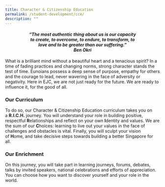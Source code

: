 ```yaml
---
title: Character & Citizenship Education
permalink: /student-development/cce/
description: ""
---
```

<center><h4><em>“The most authentic thing about us is our capacity<br>to create, to overcome, to endure, to transform, to<br>love and to be greater than our suffering.”  <br><b>Ben Okri</b></em></h4></center>

What is a brilliant mind without a beautiful heart and a tenacious spirit? In a time of fading practices and changing norms, strong character stands the test of time. Eunoians possess a deep sense of purpose, empathy for others and the courage to lead, never wavering in the face of adversity or negativity. Here in EJC, we are not just ready for the future. We are ready to influence it, for the good of all.

### Our Curriculum

To do so, our Character & Citizenship Education curriculum takes you on a **R.I.C.H.** journey. You will understand your role in building positive, respectful **R**elationships and reflect on your own **I**dentity and values. We are the sum of our **C**hoices: learning to live out your values in the face of challenges and obstacles is vital. Finally, you will sculpt your vision of **H**ome, and take decisive steps towards building a better Singapore for all.

### Our Enrichment

On this journey, you will take part in learning journeys, forums, debates, talks by invited speakers, national celebrations and efforts of appreciation. You can choose how you want to discover yourself and your role in the world.